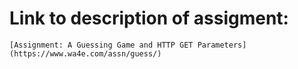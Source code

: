 # Link to description of assigment:
```
[Assignment: A Guessing Game and HTTP GET Parameters](https://www.wa4e.com/assn/guess/)
```